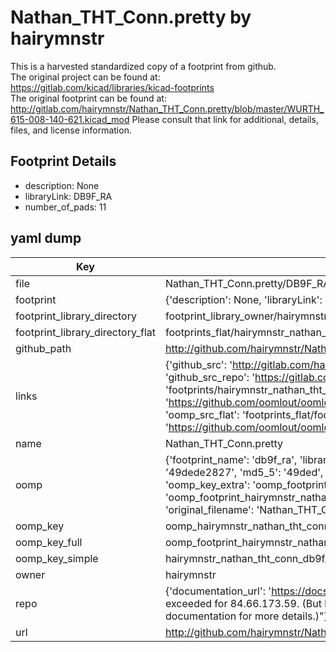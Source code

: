 # Nathan_THT_Conn.pretty by hairymnstr  
This is a harvested standardized copy of a footprint from github.  
The original project can be found at:  
https://gitlab.com/kicad/libraries/kicad-footprints  
The original footprint can be found at:
http://gitlab.com/hairymnstr/Nathan_THT_Conn.pretty/blob/master/WURTH_615-008-140-621.kicad_mod
Please consult that link for additional, details, files, and license information.  
## Footprint Details
* description: None  
* libraryLink: DB9F_RA  
* number_of_pads: 11  
## yaml dump  
| Key | Value |  
| --- | --- |  
| file | Nathan_THT_Conn.pretty/DB9F_RA.kicad_mod |  
| footprint | {'description': None, 'libraryLink': 'DB9F_RA', 'number_of_pads': 11} |  
| footprint_library_directory | footprint_library_owner/hairymnstr_Nathan_THT_Conn.pretty |  
| footprint_library_directory_flat | footprints_flat/hairymnstr_nathan_tht_conn_db9f_ra/working |  
| github_path | http://github.com/hairymnstr/Nathan_THT_Conn.pretty/blob/master/DB9F_RA.kicad_mod |  
| links | {'github_src': 'http://gitlab.com/hairymnstr/Nathan_THT_Conn.pretty/blob/master/WURTH_615-008-140-621.kicad_mod', 'github_src_repo': 'https://gitlab.com/kicad/libraries/kicad-footprints', 'oomp_bot': 'footprints/hairymnstr_nathan_tht_conn_db9f_ra/working', 'oomp_bot_github': 'https://github.com/oomlout/oomlout_oomp_footprint_bot/tree/main/footprints/hairymnstr_nathan_tht_conn_db9f_ra/working', 'oomp_src_flat': 'footprints_flat/footprints_flat/hairymnstr_nathan_tht_conn_db9f_ra/working', 'oomp_src_flat_github': 'https://github.com/oomlout/oomlout_oomp_footprint_src/tree/main/footprints_flat/hairymnstr_nathan_tht_conn_db9f_ra/working'} |  
| name | Nathan_THT_Conn.pretty |  
| oomp | {'footprint_name': 'db9f_ra', 'library_name': 'nathan_tht_conn', 'md5': '49dede28279d6dc5a9d870a6c719192e', 'md5_10': '49dede2827', 'md5_5': '49ded', 'md5_6': '49dede', 'oomp_key': 'oomp_hairymnstr_nathan_tht_conn_db9f_ra', 'oomp_key_extra': 'oomp_footprint_hairymnstr_nathan_tht_conn_db9f_ra', 'oomp_key_full': 'oomp_footprint_hairymnstr_nathan_tht_conn_db9f_ra_49dede', 'oomp_key_simple': 'hairymnstr_nathan_tht_conn_db9f_ra', 'original_filename': 'Nathan_THT_Conn.pretty/DB9F_RA.kicad_mod', 'owner_name': 'hairymnstr'} |  
| oomp_key | oomp_hairymnstr_nathan_tht_conn_db9f_ra |  
| oomp_key_full | oomp_footprint_hairymnstr_nathan_tht_conn_db9f_ra |  
| oomp_key_simple | hairymnstr_nathan_tht_conn_db9f_ra |  
| owner | hairymnstr |  
| repo | {'documentation_url': 'https://docs.github.com/rest/overview/resources-in-the-rest-api#rate-limiting', 'message': "API rate limit exceeded for 84.66.173.59. (But here's the good news: Authenticated requests get a higher rate limit. Check out the documentation for more details.)"} |  
| url | http://github.com/hairymnstr/Nathan_THT_Conn.pretty |  

